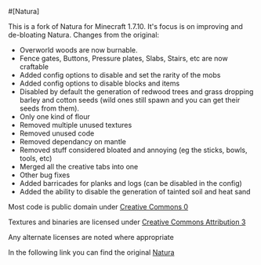 #[Natura]

This is a fork of Natura for Minecraft 1.7.10. It's focus is on improving and de-bloating Natura.
Changes from the original:
* Overworld woods are now burnable.
* Fence gates, Buttons, Pressure plates, Slabs, Stairs, etc are now craftable
* Added config options to disable and set the rarity of the mobs
* Added config options to disable blocks and items
* Disabled by default the generation of redwood trees and grass dropping barley and cotton seeds (wild ones still spawn and you can get their seeds from them).
* Only one kind of flour
* Removed multiple unused textures
* Removed unused code
* Removed dependancy on mantle
* Removed stuff considered bloated and annoying (eg the sticks, bowls, tools, etc)
* Merged all the creative tabs into one
* Other bug fixes
* Added barricades for planks and logs (can be disabled in the config)
* Added the ability to disable the generation of tainted soil and heat sand

Most code is public domain under [Creative Commons 0](http://creativecommons.org/publicdomain/zero/1.0/)

Textures and binaries are licensed under [Creative Commons Attribution 3](http://creativecommons.org/licenses/by/3.0/)

Any alternate licenses are noted where appropriate

In the following link you can find the original [Natura](https://github.com/progwml6/Natura)
